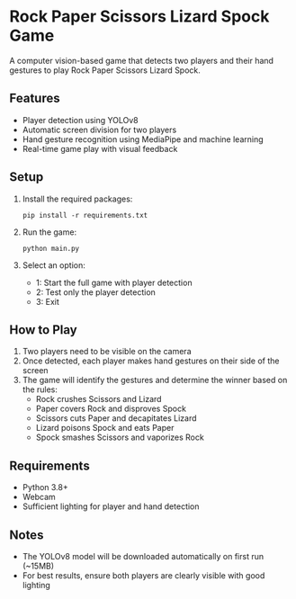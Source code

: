 # Rock Paper Scissors Lizard Spock Game

A computer vision-based game that detects two players and their hand gestures to play Rock Paper Scissors Lizard Spock.

## Features

- Player detection using YOLOv8
- Automatic screen division for two players
- Hand gesture recognition using MediaPipe and machine learning
- Real-time game play with visual feedback

## Setup

1. Install the required packages:
   ```
   pip install -r requirements.txt
   ```

2. Run the game:
   ```
   python main.py
   ```

3. Select an option:
   - 1: Start the full game with player detection
   - 2: Test only the player detection
   - 3: Exit

## How to Play

1. Two players need to be visible on the camera
2. Once detected, each player makes hand gestures on their side of the screen
3. The game will identify the gestures and determine the winner based on the rules:
   - Rock crushes Scissors and Lizard
   - Paper covers Rock and disproves Spock
   - Scissors cuts Paper and decapitates Lizard
   - Lizard poisons Spock and eats Paper
   - Spock smashes Scissors and vaporizes Rock

## Requirements

- Python 3.8+
- Webcam
- Sufficient lighting for player and hand detection

## Notes

- The YOLOv8 model will be downloaded automatically on first run (~15MB)
- For best results, ensure both players are clearly visible with good lighting
